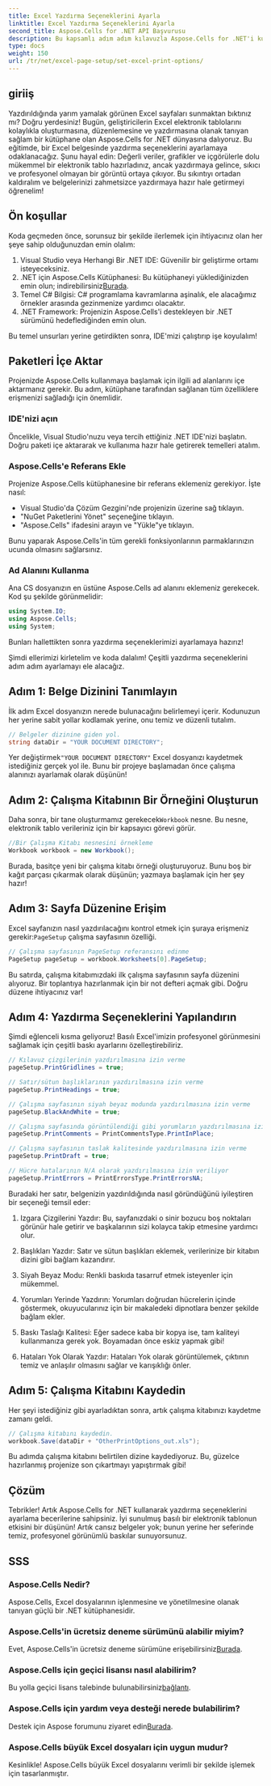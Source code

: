 ```yaml
---
title: Excel Yazdırma Seçeneklerini Ayarla
linktitle: Excel Yazdırma Seçeneklerini Ayarla
second_title: Aspose.Cells for .NET API Başvurusu
description: Bu kapsamlı adım adım kılavuzla Aspose.Cells for .NET'i kullanarak Excel'de yazdırma seçeneklerini nasıl ayarlayacağınızı öğrenin.
type: docs
weight: 150
url: /tr/net/excel-page-setup/set-excel-print-options/
---
```

## giriiş

Yazdırıldığında yarım yamalak görünen Excel sayfaları sunmaktan bıktınız mı? Doğru yerdesiniz! Bugün, geliştiricilerin Excel elektronik tablolarını kolaylıkla oluşturmasına, düzenlemesine ve yazdırmasına olanak tanıyan sağlam bir kütüphane olan Aspose.Cells for .NET dünyasına dalıyoruz. Bu eğitimde, bir Excel belgesinde yazdırma seçeneklerini ayarlamaya odaklanacağız. Şunu hayal edin: Değerli veriler, grafikler ve içgörülerle dolu mükemmel bir elektronik tablo hazırladınız, ancak yazdırmaya gelince, sıkıcı ve profesyonel olmayan bir görüntü ortaya çıkıyor. Bu sıkıntıyı ortadan kaldıralım ve belgelerinizi zahmetsizce yazdırmaya hazır hale getirmeyi öğrenelim! 

## Ön koşullar

Koda geçmeden önce, sorunsuz bir şekilde ilerlemek için ihtiyacınız olan her şeye sahip olduğunuzdan emin olalım:

1. Visual Studio veya Herhangi Bir .NET IDE: Güvenilir bir geliştirme ortamı isteyeceksiniz.
2. .NET için Aspose.Cells Kütüphanesi: Bu kütüphaneyi yüklediğinizden emin olun; indirebilirsiniz[Burada](https://releases.aspose.com/cells/net/).
3. Temel C# Bilgisi: C# programlama kavramlarına aşinalık, ele alacağımız örnekler arasında gezinmenize yardımcı olacaktır.
4. .NET Framework: Projenizin Aspose.Cells'i destekleyen bir .NET sürümünü hedeflediğinden emin olun.
   
Bu temel unsurları yerine getirdikten sonra, IDE'mizi çalıştırıp işe koyulalım!

## Paketleri İçe Aktar

Projenizde Aspose.Cells kullanmaya başlamak için ilgili ad alanlarını içe aktarmanız gerekir. Bu adım, kütüphane tarafından sağlanan tüm özelliklere erişmenizi sağladığı için önemlidir.

### IDE'nizi açın

Öncelikle, Visual Studio'nuzu veya tercih ettiğiniz .NET IDE'nizi başlatın. Doğru paketi içe aktararak ve kullanıma hazır hale getirerek temelleri atalım.

### Aspose.Cells'e Referans Ekle

Projenize Aspose.Cells kütüphanesine bir referans eklemeniz gerekiyor. İşte nasıl:

- Visual Studio'da Çözüm Gezgini'nde projenizin üzerine sağ tıklayın.
- "NuGet Paketlerini Yönet" seçeneğine tıklayın.
- "Aspose.Cells" ifadesini arayın ve "Yükle"ye tıklayın. 

Bunu yaparak Aspose.Cells'in tüm gerekli fonksiyonlarının parmaklarınızın ucunda olmasını sağlarsınız.

### Ad Alanını Kullanma

Ana CS dosyanızın en üstüne Aspose.Cells ad alanını eklemeniz gerekecek. Kod şu şekilde görünmelidir:

```csharp
using System.IO;
using Aspose.Cells;
using System;
```

Bunları hallettikten sonra yazdırma seçeneklerimizi ayarlamaya hazırız!

Şimdi ellerimizi kirletelim ve koda dalalım! Çeşitli yazdırma seçeneklerini adım adım ayarlamayı ele alacağız.

## Adım 1: Belge Dizinini Tanımlayın

İlk adım Excel dosyanızın nerede bulunacağını belirlemeyi içerir. Kodunuzun her yerine sabit yollar kodlamak yerine, onu temiz ve düzenli tutalım.

```csharp
// Belgeler dizinine giden yol.
string dataDir = "YOUR DOCUMENT DIRECTORY";
```

 Yer değiştirmek`"YOUR DOCUMENT DIRECTORY"` Excel dosyanızı kaydetmek istediğiniz gerçek yol ile. Bunu bir projeye başlamadan önce çalışma alanınızı ayarlamak olarak düşünün!

## Adım 2: Çalışma Kitabının Bir Örneğini Oluşturun

 Daha sonra, bir tane oluşturmamız gerekecek`Workbook` nesne. Bu nesne, elektronik tablo verileriniz için bir kapsayıcı görevi görür.

```csharp
//Bir Çalışma Kitabı nesnesini örnekleme
Workbook workbook = new Workbook();
```

Burada, basitçe yeni bir çalışma kitabı örneği oluşturuyoruz. Bunu boş bir kağıt parçası çıkarmak olarak düşünün; yazmaya başlamak için her şey hazır!

## Adım 3: Sayfa Düzenine Erişim

 Excel sayfanızın nasıl yazdırılacağını kontrol etmek için şuraya erişmeniz gerekir:`PageSetup` çalışma sayfasının özelliği.

```csharp
// Çalışma sayfasının PageSetup referansını edinme
PageSetup pageSetup = workbook.Worksheets[0].PageSetup;
```

Bu satırda, çalışma kitabımızdaki ilk çalışma sayfasının sayfa düzenini alıyoruz. Bir toplantıya hazırlanmak için bir not defteri açmak gibi. Doğru düzene ihtiyacınız var!

## Adım 4: Yazdırma Seçeneklerini Yapılandırın

Şimdi eğlenceli kısma geliyoruz! Basılı Excel'imizin profesyonel görünmesini sağlamak için çeşitli baskı ayarlarını özelleştirebiliriz.

```csharp
// Kılavuz çizgilerinin yazdırılmasına izin verme
pageSetup.PrintGridlines = true;

// Satır/sütun başlıklarının yazdırılmasına izin verme
pageSetup.PrintHeadings = true;

// Çalışma sayfasının siyah beyaz modunda yazdırılmasına izin verme
pageSetup.BlackAndWhite = true;

// Çalışma sayfasında görüntülendiği gibi yorumların yazdırılmasına izin verme
pageSetup.PrintComments = PrintCommentsType.PrintInPlace;

// Çalışma sayfasının taslak kalitesinde yazdırılmasına izin verme
pageSetup.PrintDraft = true;

// Hücre hatalarının N/A olarak yazdırılmasına izin veriliyor
pageSetup.PrintErrors = PrintErrorsType.PrintErrorsNA;
```

Buradaki her satır, belgenizin yazdırıldığında nasıl göründüğünü iyileştiren bir seçeneği temsil eder:

1. Izgara Çizgilerini Yazdır: Bu, sayfanızdaki o sinir bozucu boş noktaları görünür hale getirir ve başkalarının sizi kolayca takip etmesine yardımcı olur. 
   
2. Başlıkları Yazdır: Satır ve sütun başlıkları eklemek, verilerinize bir kitabın dizini gibi bağlam kazandırır.

3. Siyah Beyaz Modu: Renkli baskıda tasarruf etmek isteyenler için mükemmel. 

4. Yorumları Yerinde Yazdırın: Yorumları doğrudan hücrelerin içinde göstermek, okuyucularınız için bir makaledeki dipnotlara benzer şekilde bağlam ekler.

5. Baskı Taslağı Kalitesi: Eğer sadece kaba bir kopya ise, tam kaliteyi kullanmanıza gerek yok. Boyamadan önce eskiz yapmak gibi!

6. Hataları Yok Olarak Yazdır: Hataları Yok olarak görüntülemek, çıktının temiz ve anlaşılır olmasını sağlar ve karışıklığı önler.

## Adım 5: Çalışma Kitabını Kaydedin

Her şeyi istediğiniz gibi ayarladıktan sonra, artık çalışma kitabınızı kaydetme zamanı geldi.

```csharp
// Çalışma kitabını kaydedin.
workbook.Save(dataDir + "OtherPrintOptions_out.xls");
```

Bu adımda çalışma kitabını belirtilen dizine kaydediyoruz. Bu, güzelce hazırlanmış projenize son çıkartmayı yapıştırmak gibi!

## Çözüm

Tebrikler! Artık Aspose.Cells for .NET kullanarak yazdırma seçeneklerini ayarlama becerilerine sahipsiniz. İyi sunulmuş basılı bir elektronik tablonun etkisini bir düşünün! Artık cansız belgeler yok; bunun yerine her seferinde temiz, profesyonel görünümlü baskılar sunuyorsunuz. 

## SSS

### Aspose.Cells Nedir?  
Aspose.Cells, Excel dosyalarının işlenmesine ve yönetilmesine olanak tanıyan güçlü bir .NET kütüphanesidir.

### Aspose.Cells'in ücretsiz deneme sürümünü alabilir miyim?  
 Evet, Aspose.Cells'in ücretsiz deneme sürümüne erişebilirsiniz[Burada](https://releases.aspose.com/).

### Aspose.Cells için geçici lisansı nasıl alabilirim?  
 Bu yolla geçici lisans talebinde bulunabilirsiniz[bağlantı](https://purchase.aspose.com/temporary-license/).

### Aspose.Cells için yardım veya desteği nerede bulabilirim?  
 Destek için Aspose forumunu ziyaret edin[Burada](https://forum.aspose.com/c/cells/9).

### Aspose.Cells büyük Excel dosyaları için uygun mudur?  
Kesinlikle! Aspose.Cells büyük Excel dosyalarını verimli bir şekilde işlemek için tasarlanmıştır.